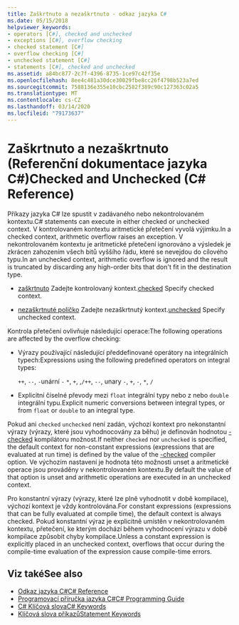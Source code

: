 ```yaml
---
title: Zaškrtnuto a nezaškrtnuto - odkaz jazyka C#
ms.date: 05/15/2018
helpviewer_keywords:
- operators [C#], checked and unchecked
- exceptions [C#], overflow checking
- checked statement [C#]
- overflow checking [C#]
- unchecked statement [C#]
- statements [C#], checked and unchecked
ms.assetid: a84bc877-2c7f-4396-8735-1ce97c42f35e
ms.openlocfilehash: 8ee4c481a30dce30029fbe8cc26f4798b523a7ed
ms.sourcegitcommit: 7588136e355e10cbc2582f389c90c127363c02a5
ms.translationtype: MT
ms.contentlocale: cs-CZ
ms.lasthandoff: 03/14/2020
ms.locfileid: "79173637"
---
```

# <a name="checked-and-unchecked-c-reference"></a><span data-ttu-id="03173-102">Zaškrtnuto a nezaškrtnuto (Referenční dokumentace jazyka C#)</span><span class="sxs-lookup"><span data-stu-id="03173-102">Checked and Unchecked (C# Reference)</span></span>
<span data-ttu-id="03173-103">Příkazy jazyka C# lze spustit v zadávaného nebo nekontrolovaném kontextu.</span><span class="sxs-lookup"><span data-stu-id="03173-103">C# statements can execute in either checked or unchecked context.</span></span> <span data-ttu-id="03173-104">V kontrolovaném kontextu aritmetické přetečení vyvolá výjimku.</span><span class="sxs-lookup"><span data-stu-id="03173-104">In a checked context, arithmetic overflow raises an exception.</span></span> <span data-ttu-id="03173-105">V nekontrolovaném kontextu je aritmetické přetečení ignorováno a výsledek je zkrácen zahozením všech bitů vyššího řádu, které se nevejdou do cílového typu.</span><span class="sxs-lookup"><span data-stu-id="03173-105">In an unchecked context, arithmetic overflow is ignored and the result is truncated by discarding any high-order bits that don't fit in the destination type.</span></span>  
  
- <span data-ttu-id="03173-106">[zaškrtnuto](checked.md) Zadejte kontrolovaný kontext.</span><span class="sxs-lookup"><span data-stu-id="03173-106">[checked](checked.md) Specify checked context.</span></span>  
  
- <span data-ttu-id="03173-107">[nezaškrtnuté políčko](unchecked.md) Zadejte nezaškrtnutý kontext.</span><span class="sxs-lookup"><span data-stu-id="03173-107">[unchecked](unchecked.md) Specify unchecked context.</span></span>  
  
 <span data-ttu-id="03173-108">Kontrola přetečení ovlivňuje následující operace:</span><span class="sxs-lookup"><span data-stu-id="03173-108">The following operations are affected by the overflow checking:</span></span>  
  
- <span data-ttu-id="03173-109">Výrazy používající následující předdefinované operátory na integrálních typech:</span><span class="sxs-lookup"><span data-stu-id="03173-109">Expressions using the following predefined operators on integral types:</span></span>  
  
     <span data-ttu-id="03173-110">`++`, `--`, `-`unární `-` `*`, `+`, ,`/`</span><span class="sxs-lookup"><span data-stu-id="03173-110">`++`, `--`, unary `-`, `+`, `-`, `*`, `/`</span></span>  
  
- <span data-ttu-id="03173-111">Explicitní číselné převody mezi `float` integrální typy nebo z nebo `double` integrální typu.</span><span class="sxs-lookup"><span data-stu-id="03173-111">Explicit numeric conversions between integral types, or from `float` or `double` to an integral type.</span></span>  
  
 <span data-ttu-id="03173-112">Pokud ani `checked` `unchecked` není zadán, výchozí kontext pro nekonstantní výrazy (výrazy, které jsou vyhodnocovány za běhu) je definován hodnotou [-checked](../compiler-options/checked-compiler-option.md) kompilátoru možnost.</span><span class="sxs-lookup"><span data-stu-id="03173-112">If neither `checked` nor `unchecked` is specified, the default context for non-constant expressions (expressions that are evaluated at run time) is defined by the value of the [-checked](../compiler-options/checked-compiler-option.md) compiler option.</span></span> <span data-ttu-id="03173-113">Ve výchozím nastavení je hodnota této možnosti unset a aritmetické operace jsou prováděny v nekontrolovaném kontextu.</span><span class="sxs-lookup"><span data-stu-id="03173-113">By default the value of that option is unset and arithmetic operations are executed in an unchecked context.</span></span>

 <span data-ttu-id="03173-114">Pro konstantní výrazy (výrazy, které lze plně vyhodnotit v době kompilace), výchozí kontext je vždy kontrolována.</span><span class="sxs-lookup"><span data-stu-id="03173-114">For constant expressions (expressions that can be fully evaluated at compile time), the default context is always checked.</span></span> <span data-ttu-id="03173-115">Pokud konstantní výraz je explicitně umístěn v nekontrolovaném kontextu, přetečení, ke kterým dochází během vyhodnocení výrazu v době kompilace způsobit chyby kompilace.</span><span class="sxs-lookup"><span data-stu-id="03173-115">Unless a constant expression is explicitly placed in an unchecked context, overflows that occur during the compile-time evaluation of the expression cause compile-time errors.</span></span>
  
## <a name="see-also"></a><span data-ttu-id="03173-116">Viz také</span><span class="sxs-lookup"><span data-stu-id="03173-116">See also</span></span>

- [<span data-ttu-id="03173-117">Odkaz jazyka C#</span><span class="sxs-lookup"><span data-stu-id="03173-117">C# Reference</span></span>](../index.md)
- [<span data-ttu-id="03173-118">Programovací příručka jazyka C#</span><span class="sxs-lookup"><span data-stu-id="03173-118">C# Programming Guide</span></span>](../../programming-guide/index.md)
- [<span data-ttu-id="03173-119">C# Klíčová slova</span><span class="sxs-lookup"><span data-stu-id="03173-119">C# Keywords</span></span>](index.md)
- [<span data-ttu-id="03173-120">Klíčová slova příkazů</span><span class="sxs-lookup"><span data-stu-id="03173-120">Statement Keywords</span></span>](statement-keywords.md)
